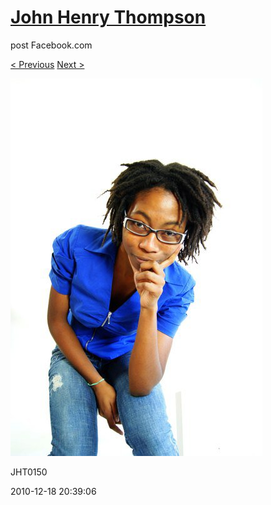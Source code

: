 # [John Henry Thompson](../README.md)
post Facebook.com

[< Previous](2010-12-18-24.md) [Next >](2010-12-18-26.md)

[![](../media/2010-12-18/Fam-2010-JHT0150.jpg)](../README.md)

JHT0150

2010-12-18 20:39:06